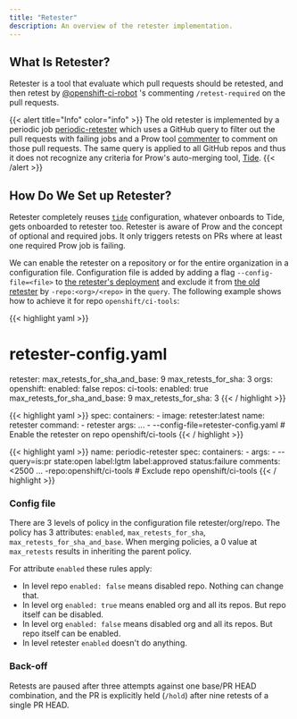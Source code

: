 ```yaml
---
title: "Retester"
description: An overview of the retester implementation.
---
```

## What Is Retester?
Retester is a tool that evaluate which pull requests should be retested, and then retest 
by [@openshift-ci-robot](https://github.com/openshift-ci-robot) 's commenting `/retest-required` on the pull requests.

{{< alert title="Info" color="info" >}}
The old retester is implemented by a periodic job [periodic-retester](https://github.com/openshift/release/blob/05dd9a1ab5881e55165a0cc0f40d5513e2e2fd11/ci-operator/jobs/infra-periodics.yaml#L260-L300) which uses a GitHub query to filter out the pull requests with failing jobs and a Prow tool [commenter](https://github.com/kubernetes/test-infra/tree/master/robots/commenter) to comment on those pull requests. The same query is applied to all GitHub repos and thus it does not recognize any criteria for Prow's auto-merging tool, [Tide](https://github.com/kubernetes/test-infra/tree/master/prow/cmd/tide).
{{< /alert >}}

## How Do We Set up Retester?
Retester completely reuses [`tide`](https://github.com/kubernetes/test-infra/blob/master/prow/cmd/tide/README.md) 
configuration, whatever onboards to Tide, gets onboarded to retester too.
Retester is aware of Prow and the concept of optional and required jobs. It only triggers retests on PRs 
where at least one required Prow job is failing.

We can enable the retester on a repository or for the entire organization in a configuration file. Configuration file is added by adding a flag `--config-file=<file>` to [the retester's deployment](https://github.com/openshift/release/blob/master/clusters/app.ci/prow/03_deployment/retester.yaml) and exclude it from [the old retester](https://github.com/openshift/release/blob/05dd9a1ab5881e55165a0cc0f40d5513e2e2fd11/ci-operator/jobs/infra-periodics.yaml#L260-L300) by `-repo:<org>/<repo>` in the `query`. The following example shows how to achieve it for repo `openshift/ci-tools`:

{{< highlight yaml >}}
  # retester-config.yaml
  retester:
    max_retests_for_sha_and_base: 9
    max_retests_for_sha: 3
    orgs:
      openshift:
        enabled: false
        repos:
          ci-tools:
            enabled: true
            max_retests_for_sha_and_base: 9
            max_retests_for_sha: 3
{{< / highlight >}}

{{< highlight yaml >}}
  spec:
    containers:
    - image: retester:latest
      name: retester
      command:
      - retester
      args:
      ...
      - --config-file=retester-config.yaml       # Enable the retester on repo openshift/ci-tools
{{< / highlight >}}

{{< highlight yaml >}}
  name: periodic-retester
  spec:
    containers:
    - args:
      - --query=is:pr state:open label:lgtm label:approved status:failure comments:<2500
        ...
        -repo:openshift/ci-tools                  # Exclude repo openshift/ci-tools
{{< / highlight >}}

### Config file
There are 3 levels of policy in the configuration file retester/org/repo. The policy has 3 attributes: `enabled`, `max_retests_for_sha`, `max_retests_for_sha_and_base`.
When merging policies, a 0 value at `max_retests` results in inheriting the parent policy.

For attribute `enabled` these rules apply:
- In level repo `enabled: false` means disabled repo. Nothing can change that.
- In level org `enabled: true` means enabled org and all its repos. But repo itself can be disabled.
- In level org `enabled: false` means disabled org and all its repos. But repo itself can be enabled.
- In level retester `enabled` doesn't do anything.

### Back-off
Retests are paused after three attempts against one base/PR HEAD combination, and the PR is explicitly held (`/hold`) after nine retests of a single PR HEAD.